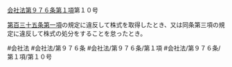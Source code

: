 [会社法第９７６条第１項](会社法＿＿＿＿第９７６条第１項)第１０号

[第百三十五条第一項](会社法＿＿＿＿第１３５条第１項)の規定に違反して株式を取得したとき、又は同条第三項の規定に違反して株式の処分をすることを怠ったとき。


#会社法
#会社法/第９７６条
#会社法/第９７６条/第１項
#会社法/第９７６条/第１項/第１０号
